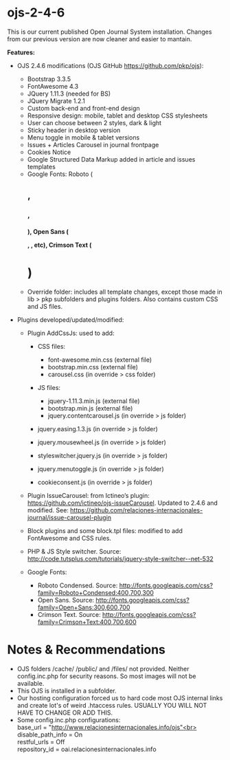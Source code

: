 # ojs-2-4-6
This is our current published Open Journal System installation. Changes from our previous version are now cleaner and easier to mantain. 

<b>Features:</b><br>
- OJS 2.4.6 modifications (OJS GitHub https://github.com/pkp/ojs):
  - Bootstrap 3.3.5
  - FontAwesome 4.3
  - JQuery 1.11.3 (needed for BS)
  - JQuery Migrate 1.2.1
  - Custom back-end and front-end design
  - Responsive design: mobile, tablet and desktop CSS stylesheets
  - User can choose between 2 styles, dark & light
  - Sticky header in desktop version
  - Menu toggle in mobile & tablet versions
  - Issues + Articles Carousel in journal frontpage
  - Cookies Notice
  - Google Structured Data Markup added in article and issues templates
  - Google Fonts: Roboto (<h2>, <h3>, <h4>), Open Sans (<p>, <a>, etc), Crimson Text (<h1>)
  - Override folder: includes all template changes, except those made in lib > pkp  subfolders and plugins folders. Also contains custom CSS and JS files.


- Plugins developed/updated/modified:
  - Plugin AddCssJs: used to add:
    - CSS files:
      - font-awesome.min.css (external file)
      - bootstrap.min.css (external file)
      - carousel.css (in override > css folder)

    - JS files:
      - jquery-1.11.3.min.js (external file)
      - bootstrap.min.js (external file)
      - jquery.contentcarousel.js (in override > js folder)
     - jquery.easing.1.3.js (in override > js folder)
     - jquery.mousewheel.js (in override > js folder)
     - styleswitcher.jquery.js (in override > js folder)
     - jquery.menutoggle.js (in override > js folder)
     - cookieconsent.js (in override > js folder)

  - Plugin IssueCarousel: from Ictineo’s plugin: https://github.com/ictineo/ojs-issueCarousel. Updated to 2.4.6 and modified. See: https://github.com/relaciones-internacionales-journal/issue-carousel-plugin
  - Block plugins and some block.tpl files: modified to add FontAwesome and CSS rules.

  - PHP & JS Style switcher.  Source: http://code.tutsplus.com/tutorials/jquery-style-switcher--net-532
  - Google Fonts: 
    - Roboto Condensed. Source:  http://fonts.googleapis.com/css?family=Roboto+Condensed:400,700,300
    - Open Sans. Source: http://fonts.googleapis.com/css?family=Open+Sans:300,600,700
    - Crimson Text. Source: http://fonts.googleapis.com/css?family=Crimson+Text:400,700,600

# Notes & Recommendations
- OJS folders /cache/ /public/ and /files/ not provided. Neither config.inc.php for security reasons. So most images will not be available.
- This OJS is installed in a subfolder.
- Our hosting configuration forced us to hard code most OJS internal links and create lot's of weird .htaccess rules. USUALLY YOU WILL NOT HAVE TO CHANGE OR ADD THIS.
- Some config.inc.php configurations:<br>
base_url = "http://www.relacionesinternacionales.info/ojs"<br>
disable_path_info = On<br>
restful_urls = Off<br>
repository_id = oai.relacionesinternacionales.info

